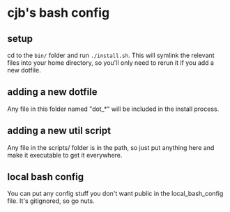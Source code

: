 # cjb's bash config

## setup

cd to the `bin/` folder and run `./install.sh`. This will symlink the relevant files into your home directory, so you'll only need to rerun it if you add a new dotfile.

## adding a new dotfile

Any file in this folder named "dot\_\*" will be included in the install process.

## adding a new util script

Any file in the scripts/ folder is in the path, so just put anything here and make it executable to get it everywhere.

## local bash config

You can put any config stuff you don't want public in the local\_bash\_config file. It's gitignored, so go nuts.

